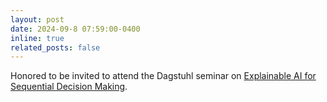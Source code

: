 ```yaml
---
layout: post
date: 2024-09-8 07:59:00-0400
inline: true
related_posts: false
---
```


Honored to be invited to attend the Dagstuhl seminar on [Explainable AI for Sequential Decision Making](https://www.dagstuhl.de/en/seminars/seminar-calendar/seminar-details/24372).